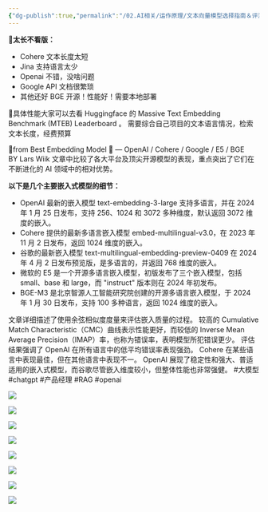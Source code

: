 ```yaml
---
{"dg-publish":true,"permalink":"/02.AI相关/运作原理/文本向量模型选择指南＆评测/","title":"文本向量模型选择指南＆评测"}
---
```


**🚀太长不看版：** 
- Cohere 文本长度太短 
- Jina 支持语言太少 
- Openai 不错，没啥问题 
- Google API 文档很繁琐
- 其他还好 BGE 开源！性能好！需要本地部署 

🚀具体性能大家可以去看 Huggingface 的 Massive Text Embedding Benchmark (MTEB) Leaderboard 。 需要综合自己项目的文本语言情况，检索文本长度，经费预算 

🚀from Best Embedding Model 🌟 — OpenAI / Cohere / Google / E5 / BGE BY Lars Wiik 文章中比较了各大平台及顶尖开源模型的表现，重点突出了它们在不断进化的 AI 领域中的相对优势。

**以下是几个主要嵌入式模型的细节：** 
- OpenAI 最新的嵌入模型 text-embedding-3-large 支持多语言，并在 2024 年 1 月 25 日发布，支持 256、1024 和 3072 多种维度，默认返回 3072 维度的嵌入。
- Cohere 提供的最新多语言嵌入模型 embed-multilingual-v3.0，在 2023 年 11 月 2 日发布，返回 1024 维度的嵌入。 
- 谷歌的最新嵌入模型 text-multilingual-embedding-preview-0409 在 2024 年 4 月 2 日发布预览版，是多语言的，并返回 768 维度的嵌入。 
- 微软的 E5 是一个开源多语言嵌入模型，初版发布了三个嵌入模型，包括 small、base 和 large，而 "instruct" 版本则在 2024 年初发布。 
- BGE-M3 是北京智源人工智能研究院创建的开源多语言嵌入模型，于 2024 年 1 月 30 日发布，支持 100 多种语言，返回 1024 维度的嵌入。 


文章详细描述了使用余弦相似度度量来评估嵌入质量的过程。
较高的 Cumulative Match Characteristic（CMC）曲线表示性能更好，而较低的 Inverse Mean Average Precision（IMAP）率，也称为错误率，表明模型所犯错误更少。 
评估结果强调了 OpenAI 在所有语言中的低平均错误率表现强劲。
Cohere 在某些语言中表现最佳，但在其他语言中表现不一。
OpenAI 展现了稳定性和强大、普适适用的嵌入式模型，而谷歌尽管嵌入维度较小，但整体性能也非常强健。 #大模型 #chatgpt #产品经理 #RAG #openai

![](https://chengdu-obsidian-milkkey.oss-cn-chengdu.aliyuncs.com/img/20250403154326996.webp?cd-oss-obs)

![](https://chengdu-obsidian-milkkey.oss-cn-chengdu.aliyuncs.com/img/20250403154327260.webp?cd-oss-obs)

![](https://chengdu-obsidian-milkkey.oss-cn-chengdu.aliyuncs.com/img/20250403154327447.webp?cd-oss-obs)

![](https://chengdu-obsidian-milkkey.oss-cn-chengdu.aliyuncs.com/img/20250403154327656.webp?cd-oss-obs)

![](https://chengdu-obsidian-milkkey.oss-cn-chengdu.aliyuncs.com/img/20250403154327864.webp?cd-oss-obs)

![](https://chengdu-obsidian-milkkey.oss-cn-chengdu.aliyuncs.com/img/20250403154328110.webp?cd-oss-obs)

![](https://chengdu-obsidian-milkkey.oss-cn-chengdu.aliyuncs.com/img/20250403154328415.webp?cd-oss-obs)

![](https://chengdu-obsidian-milkkey.oss-cn-chengdu.aliyuncs.com/img/20250403154328617.webp?cd-oss-obs)